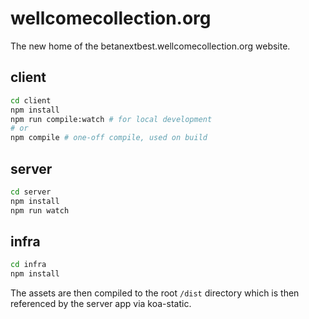 # wellcomecollection.org

The new home of the betanextbest.wellcomecollection.org website.

## client

```bash
cd client
npm install
npm run compile:watch # for local development
# or
npm compile # one-off compile, used on build
```

## server

```bash
cd server
npm install
npm run watch
```

## infra

```bash
cd infra
npm install
```

The assets are then compiled to the root `/dist` directory which is then referenced by the server
app via koa-static.
